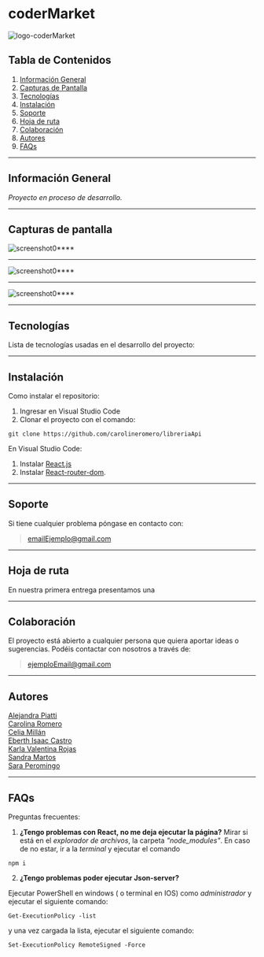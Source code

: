 # coderMarket
![logo-coderMarket](./src/assets/img/******)


## Tabla de Contenidos
1. [Información General](#información-general)
2. [Capturas de Pantalla](#capturas-de-pantalla)
3. [Tecnologías](#tecnologías)
4. [Instalación](#instalación)
5. [Soporte](#soporte)
6. [Hoja de ruta](#hoja-de-ruta)
7. [Colaboración](#colaboración)
8. [Autores](#autores)
9. [FAQs](#faqs)

***
## Información General


*Proyecto en proceso de desarrollo.*   

***

## Capturas de pantalla

![screenshot0****](/src/assets/img/****png)
***
![screenshot0****](/src/assets/img/****.png)
***
![screenshot0****](/src/assets/img/****.png)

***
## Tecnologías
Lista de tecnologías usadas en el desarrollo del proyecto:


***
## Instalación
Como instalar el repositorio:

1. Ingresar en Visual Studio Code
2.  Clonar el proyecto con el comando: 
 ``` 
git clone https://github.com/carolineromero/libreriaApi
```
En Visual Studio Code:
1. Instalar [React.js](https://es.reactjs.org/)
2. Instalar [React-router-dom](https://reactrouter.com/).

***


## Soporte
Si tiene cualquier problema póngase en contacto con: 
> emailEjemplo@gmail.com

***

## Hoja de ruta

En nuestra primera entrega presentamos una 

***

## Colaboración
El proyecto está abierto a cualquier persona que quiera aportar ideas o sugerencias. Podéis contactar con nosotros a través de:

> ejemploEmail@gmail.com

***
## Autores 
[Alejandra Piatti](https://github.com/alejapiatti)  
[Carolina Romero](https://github.com/carolineromero)   
[Celia Millán](https://github.com/CeliaMi)  
[Eberth Isaac Castro](https://github.com/EberthCastro)  
[Karla Valentina Rojas](https://github.com/KarlaV25)  
[Sandra Martos](https://github.com/bysmartos)  
[Sara Peromingo](https://github.com/Sarap120298)



***
## FAQs

Preguntas frecuentes:
1. **¿Tengo problemas con React, no me deja ejecutar la página?**
Mirar si está en el *explorador de archivos*, la carpeta *"node_modules"*. En caso de no estar, ir a la *terminal* y ejecutar el comando
 ``` 
npm i 
```

2. **¿Tengo problemas poder ejecutar Json-server?**

Ejecutar PowerShell en windows ( o terminal en IOS) como *administrador* y ejecutar el siguiente comando: 
 ``` 
Get-ExecutionPolicy -list 
```
y una vez cargada la lista, ejecutar el siguiente comando:
 ``` 
Set-ExecutionPolicy RemoteSigned -Force 
```